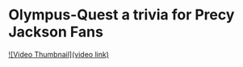 # Olympus-Quest a trivia for Precy Jackson Fans


[![Video Thumbnail](video link)](https://res.cloudinary.com/dlb4xmxr0/video/upload/v1744011042/k0bbmopqlmb04h9fug8j.mp4)
